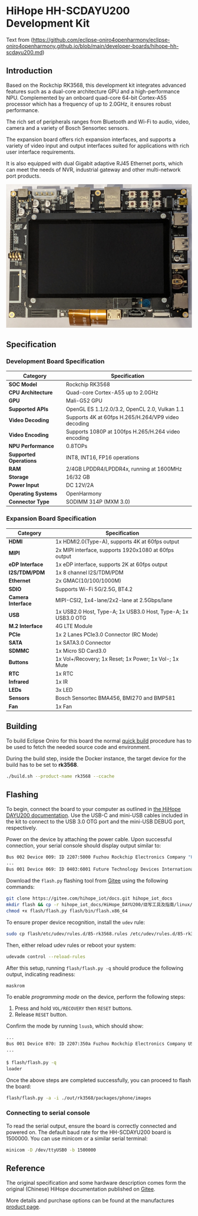 # HiHope HH-SCDAYU200 Development Kit

Text from (https://github.com/eclipse-oniro4openharmony/eclipse-oniro4openharmony.github.io/blob/main/developer-boards/hihope-hh-scdayu200.md)

## Introduction
Based on the Rockchip RK3568, this development kit integrates advanced features
such as a dual-core architecture GPU and a high-performance NPU. Complemented by 
an onboard quad-core 64-bit Cortex-A55 processor which has a frequency of up to 2.0GHz, 
it ensures robust performance.

The rich set of peripherals ranges from Bluetooth and Wi-Fi to audio, video,
camera and a variety of Bosch Sensortec sensors.

The expansion board offers rich expansion interfaces, and supports a variety
of video input and output interfaces suited for applications with rich user
interface requirements.

It is also equipped with dual Gigabit adaptive RJ45 Ethernet ports, which can
meet the needs of NVR, industrial gateway and other multi-network port products.

![HiHope HH-SCDAYU200 Development Kit](/Images/device-development/supported-device/hh-scdayu200.png)  

## Specification

### Development Board Specification

| Category          | Specification |
|-------------------|---------------|
| **SOC Model**     | Rockchip RK3568 |
| **CPU Architecture** | Quad-core Cortex-A55 up to 2.0GHz |
| **GPU**           | Mali-G52 GPU |
| **Supported APIs** | OpenGL ES 1.1/2.0/3.2, OpenCL 2.0, Vulkan 1.1 |
| **Video Decoding** | Supports 4K at 60fps H.265/H.264/VP9 video decoding |
| **Video Encoding** | Supports 1080P at 100fps H.265/H.264 video encoding |
| **NPU Performance** | 0.8TOPs |
| **Supported Operations** | INT8, INT16, FP16 operations |
| **RAM**           | 2/4GB LPDDR4/LPDDR4x, running at 1600MHz |
| **Storage**       | 16/32 GB |
| **Power Input**   | DC 12V/2A |
| **Operating Systems** | OpenHarmony |
| **Connector Type** | SODIMM 314P (MXM 3.0) |

### Expansion Board Specification

| Category          | Specification |
|-------------------|---------------|
| **HDMI**          | 1x HDMI2.0(Type-A), supports 4K at 60fps output |
| **MIPI**          | 2x MIPI interface, supports 1920x1080 at 60fps output |
| **eDP Interface** | 1x eDP interface, supports 2K at 60fps output |
| **I2S/TDM/PDM**   | 1x 8 channel I2S/TDM/PDM |
| **Ethernet**      | 2x GMAC(10/100/1000M) |
| **SDIO**          | Supports Wi-Fi 5G/2.5G, BT4.2 |
| **Camera Interface** | MIPI-CSI2, 1x4-lane/2x2-lane at 2.5Gbps/lane |
| **USB**           | 1x USB2.0 Host, Type-A; 1x USB3.0 Host, Type-A; 1x USB3.0 OTG |
| **M.2 Interface** | 4G LTE Module |
| **PCIe**          | 1x 2 Lanes PCIe3.0 Connector (RC Mode) |
| **SATA**          | 1x SATA3.0 Connector |
| **SDMMC**         | 1x Micro SD Card3.0 |
| **Buttons**       | 1x Vol+/Recovery; 1x Reset; 1x Power; 1x Vol-; 1x Mute |
| **RTC**           | 1x RTC |
| **Infrared**      | 1x IR |
| **LEDs**          | 3x LED |
| **Sensors**       | Bosch Sensortec BMA456, BMI270 and BMP581 |
| **Fan**           | 1x Fan |

## Building

To build Eclipse Oniro for this board the normal [quick build](../eclipse-oniro-project/building-oniro.html)
procedure has to be used to fetch the needed source code and environment.

During the build step, inside the Docker instance, the target device for the
build has to be set to **rk3568**.

```bash
./build.sh --product-name rk3568 --ccache
```

## Flashing

To begin, connect the board to your computer as outlined in [the HiHope DAYU200 documentation](https://gitee.com/hihope_iot/docs/blob/master/HiHope_DAYU200/docs/%E7%83%A7%E5%BD%95%E6%8C%87%E5%AF%BC%E6%96%87%E6%A1%A3.md). Use the USB-C and mini-USB cables included in the kit to connect to the USB 3.0 OTG port and the mini-USB DEBUG port, respectively.

Power on the device by attaching the power cable. Upon successful connection, your serial console should display output similar to:

```bash
Bus 002 Device 009: ID 2207:5000 Fuzhou Rockchip Electronics Company "HDC Device"
...
Bus 001 Device 069: ID 0403:6001 Future Technology Devices International, Ltd FT232 Serial (UART) IC
```

Download the `flash.py` flashing tool from [Gitee](https://gitee.com/hihope_iot/docs/tree/master/HiHope_DAYU200/%E7%83%A7%E5%86%99%E5%B7%A5%E5%85%B7%E5%8F%8A%E6%8C%87%E5%8D%97/linux) using the following commands:

```bash
git clone https://gitee.com/hihope_iot/docs.git hihope_iot_docs
mkdir flash && cp -r hihope_iot_docs/HiHope_DAYU200/烧写工具及指南/linux/* flash/
chmod +x flash/flash.py flash/bin/flash.x86_64
```

To ensure proper device recognition, install the `udev` rule:

```bash
sudo cp flash/etc/udev/rules.d/85-rk3568.rules /etc/udev/rules.d/85-rk3568.rules
```
Then, either reload udev rules or reboot your system:

```bash
udevadm control --reload-rules
````

After this setup, running `flash/flash.py -q` should produce the following output, indicating readiness:

```bash
maskrom
```

To enable *programming mode* on the device, perform the following steps:

 1. Press and hold `VOL/RECOVERY` then `RESET` buttons.
 2. Release `RESET` button.

Confirm the mode by running `lsusb`, which should show:

```bash
...
Bus 001 Device 070: ID 2207:350a Fuzhou Rockchip Electronics Company USB download gadget
...

$ flash/flash.py -q
loader
```

Once the above steps are completed successfully, you can proceed to flash the board:

```bash
flash/flash.py -a -i ./out/rk3568/packages/phone/images
```

### Connecting to serial console

To read the serial output, ensure the board is correctly connected and powered on. The default baud rate for the HH-SCDAYU200 board is 1500000. You can use minicom or a similar serial terminal:

```bash
minicom -D /dev/ttyUSB0 -b 1500000
```

## Reference
The original specification and some hardware description comes form the original
(Chinese) HiHope documentation published on [Gitee](https://gitee.com/hihope_iot/docs/tree/master/HiHope_DAYU200).

More details and purchase options can be found at the manufactures [product page](http://www.hihope.org/pro/pro1.aspx?mtt=54).